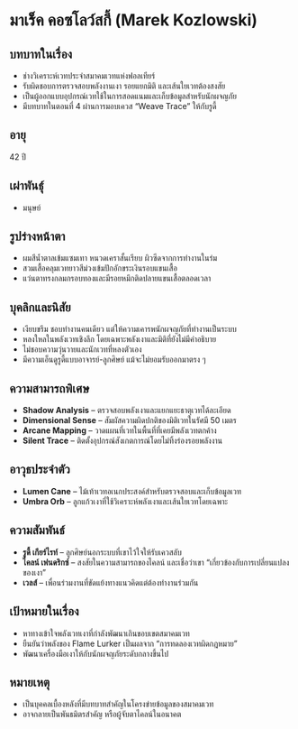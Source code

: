# มาเร็ค คอซโลว์สกี้ (Marek Kozlowski)

## บทบาทในเรื่อง
- ช่างวิเคราะห์เวทประจำสมาคมเวทแห่งฟอลเทียร์
- รับผิดชอบการตรวจสอบพลังงานเงา รอยแยกมิติ และเส้นใยเวทต้องสงสัย
- เป็นผู้ออกแบบอุปกรณ์เวทใช้ในการสอดแนมและเก็บข้อมูลสำหรับนักผจญภัย
- มีบทบาทในตอนที่ 4 ผ่านการมอบเควส “Weave Trace” ให้กับรูดี้

## อายุ
42 ปี

## เผ่าพันธุ์
- มนุษย์

## รูปร่างหน้าตา
- ผมสีน้ำตาลเข้มแซมเทา หนวดเคราสั้นเรียบ ผิวซีดจากการทำงานในร่ม
- สวมเสื้อคลุมเวทยาวสีม่วงเข้มปักอักขระเงินรอบแขนเสื้อ
- แว่นตาทรงกลมกรอบทองและมีรอยหมึกติดปลายแขนเสื้อตลอดเวลา

## บุคลิกและนิสัย
- เงียบขรึม ชอบทำงานคนเดียว แต่ให้ความเคารพนักผจญภัยที่ทำงานเป็นระบบ
- หลงใหลในพลังเวทเชิงลึก โดยเฉพาะพลังเงาและมิติที่ยังไม่มีคำอธิบาย
- ไม่ชอบความวุ่นวายและนักเวทที่หลงตัวเอง
- มีความเอ็นดูรูดี้แบบอาจารย์-ลูกศิษย์ แม้จะไม่ยอมรับออกมาตรง ๆ

## ความสามารถพิเศษ
- **Shadow Analysis** – ตรวจสอบพลังเงาและแยกแยะธาตุเวทได้ละเอียด
- **Dimensional Sense** – สัมผัสความผิดปกติของมิติเวทในรัศมี 50 เมตร
- **Arcane Mapping** – วาดแผนที่เวทในพื้นที่ที่เคยมีพลังเวทตกค้าง
- **Silent Trace** – ติดตั้งอุปกรณ์สังเกตการณ์โดยไม่ทิ้งร่องรอยพลังงาน

## อาวุธประจำตัว
- **Lumen Cane** – ไม้เท้าเวทอเนกประสงค์สำหรับตรวจสอบและเก็บข้อมูลเวท
- **Umbra Orb** – ลูกแก้วเงาที่ใช้วิเคราะห์พลังเงาและเส้นใยเวทโดยเฉพาะ

## ความสัมพันธ์
- **รูดี้ เกียร์ไรท์** – ลูกศิษย์นอกระบบที่เขาไว้ใจให้รับเควสลับ
- **ไคลน์ เฟนดริกซ์** – สงสัยในความสามารถของไคลน์ และเชื่อว่าเขา “เกี่ยวข้องกับการเปลี่ยนแปลงของเงา”
- **เวลส์** – เพื่อนร่วมงานที่ขัดแย้งทางแนวคิดแต่ต้องทำงานร่วมกัน

## เป้าหมายในเรื่อง
- หาทางเข้าใจพลังเวทเงาที่กำลังพัฒนาเกินขอบเขตสมาคมเวท
- ยืนยันว่าพลังของ Flame Lurker เป็นผลจาก “การทดลองเวทผิดกฎหมาย”
- พัฒนาเครื่องมือเงาให้กับนักผจญภัยระดับกลางขึ้นไป

## หมายเหตุ
- เป็นบุคคลเบื้องหลังที่มีบทบาทสำคัญในโครงข่ายข้อมูลของสมาคมเวท
- อาจกลายเป็นพันธมิตรสำคัญ หรือผู้จับตาไคลน์ในอนาคต
